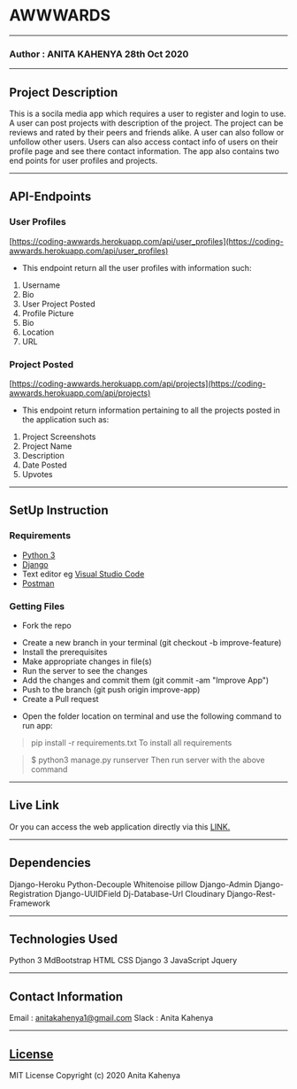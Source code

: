# AWWWARDS
*****
### Author : ANITA KAHENYA 28th Oct 2020
****
## Project Description
This is a socila media app which requires a user to register and login to use. A user can post projects with description of the project. The project can be reviews and rated by their peers and friends alike. A user can also follow or unfollow other users. Users can also access contact info of users on their profile page and see there contact information. The app also contains two end points for user profiles and projects.
******
## API-Endpoints
### User Profiles
[https://coding-awwards.herokuapp.com/api/user_profiles](https://coding-awwards.herokuapp.com/api/user_profiles)
* This endpoint return all the user profiles with information such:

1. Username
2. Bio
3. User Project Posted
4. Profile Picture
5. Bio
6. Location
7. URL

### Project Posted
[https://coding-awwards.herokuapp.com/api/projects](https://coding-awwards.herokuapp.com/api/projects)
* This endpoint return information pertaining to all the projects posted in the application such as:
1. Project Screenshots
2. Project Name
3. Description
4. Date Posted
5. Upvotes
********
## SetUp Instruction
### Requirements
* [Python 3](https://www.python.org/downloads/)
* [Django](https://www.djangoproject.com/)
* Text editor eg [Visual Studio Code](https://code.visualstudio.com/download)
* [Postman](https://www.postman.com/downloads/)
### Getting Files
* Fork the repo
- Create a new branch in your terminal (git checkout -b improve-feature)
- Install the prerequisites
- Make appropriate changes in file(s)
- Run the server to see the changes
- Add the changes and commit them (git commit -am "Improve App")
- Push to the branch (git push origin improve-app)
- Create a Pull request
* Open the folder location on terminal and use the following command to run app:

> pip install -r requirements.txt
To install all requirements

> $ python3 manage.py runserver
Then run server with the above command
*****
## Live Link
Or you can access the web application directly via this [LINK.](/)
*****
## Dependencies
Django-Heroku
Python-Decouple
Whitenoise
pillow
Django-Admin
Django-Registration
Django-UUIDField
Dj-Database-Url
Cloudinary
Django-Rest-Framework
*****
## Technologies Used
Python 3
MdBootstrap
HTML
CSS
Django 3
JavaScript
Jquery
*****
## Contact Information
Email : anitakahenya1@gmail.com
Slack : Anita Kahenya
*****
## [License](LICENSE)
MIT License
Copyright (c) 2020 Anita Kahenya